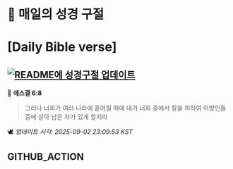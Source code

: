 # 🙏 매일의 성경 구절
# [Daily Bible verse]
## [![README에 성경구절 업데이트](https://github.com/DONGSUKA/first_test/actions/workflows/update-readme-bible.yml/badge.svg)](https://github.com/DONGSUKA/first_test/actions/workflows/update-readme-bible.yml)
<!-- START_BIBLE_VERSE -->
📖 **에스겔 6:8**
> 그러나 너희가 여러 나라에 흩어질 때에 내가 너희 중에서 칼을 피하여 이방인들 중에 살아 남은 자가 있게 할지라

🕊️ _업데이트 시각: 2025-09-02 23:09:53 KST_
  <!-- END_BIBLE_VERSE -->
## GITHUB_ACTION
